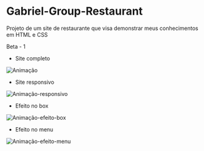 # Gabriel-Group-Restaurant
Projeto de um site de restaurante que visa demonstrar meus conhecimentos em HTML e CSS

Beta - 1
- Site completo

![Animação](https://user-images.githubusercontent.com/78169102/120842260-d9f29800-c542-11eb-9e2d-dd61cbd5aaf8.gif)

- Site responsivo

![Animação-responsivo](https://user-images.githubusercontent.com/78169102/120842855-b3812c80-c543-11eb-80e7-718d1f5b978c.gif)

- Efeito no box

![Animação-efeito-box](https://user-images.githubusercontent.com/78169102/120843391-6ce00200-c544-11eb-8bde-fb800d2df44c.gif)

- Efeito no menu

![Animação-efeito-menu](https://user-images.githubusercontent.com/78169102/120843475-8719e000-c544-11eb-8848-6341199a1c86.gif)
